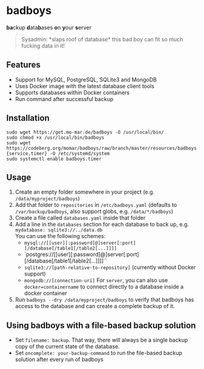 # badboys
**ba**ckup **d**ata**b**ases **o**n **y**our **s**erver

> Sysadmin: \*slaps roof of database\* this bad boy can fit so much fucking data in it!

## Features
- Support for MySQL, PostgreSQL, SQLite3 and MongoDB
- Uses Docker image with the latest database client tools
- Supports databases within Docker containers
- Run command after successful backup

## Installation
```
sudo wget https://get.mo-mar.de/badboys -O /usr/local/bin/
sudo chmod +x /usr/local/bin/badboys
sudo wget https://codeberg.org/momar/badboys/raw/branch/master/resources/badboys.{service,timer} -O /etc/systemd/system
sudo systemctl enable badboys.timer
```

## Usage
1. Create an empty folder somewhere in your project (e.g. `/data/myproject/badboys`)
2. Add that folder to `repositories` in `/etc/badboys.yaml` (defaults to `/var/backup/badboys`, also support globs, e.g. `/data/*/badboys`)
3. Create a file called `databases.yaml` inside that folder
4. Add a line in the `databases` section for each database to back up, e.g. `mydatabase: sqlite3://../data.db`  
   You can use the following schemes:
   - `mysql://[[user][:password]@]server[:port][/database[/table1[/table2[...]]]]`
   - `postgres://[[user][:password]@]server[:port][/database[/table1[/table2[...]]]]``
   - `sqlite3://[path-relative-to-repository]` (currently without Docker support)
   - `mongodb://[connection-uri]`
   For `server`<!-- (or as a path prefix, e.g. `sqlite3://docker=example/data/test.db`)-->, you can also use `docker=containername` to connect directly to a database inside a docker container
5. Run `badboys --dry /data/myproject/badboys` to verify that badboys has access to the database and can create a complete backup of it.

## Using badboys with a file-based backup solution

- Set `filename: backup`. That way, there will always be a single backup copy of the current state of the database.
- Set `oncomplete: your-backup-command` to run the file-based backup solution after every run of badboys

